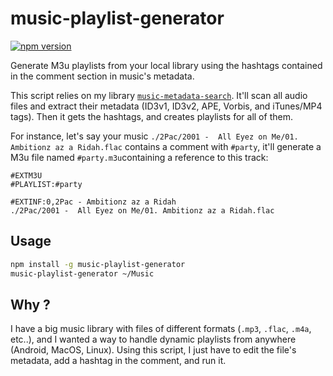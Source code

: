 # music-playlist-generator

[![npm version](https://badge.fury.io/js/music-playlist-generator.svg)](https://badge.fury.io/js/music-playlist-generator)

Generate M3u playlists from your local library using the hashtags contained in the comment section in music's metadata.

This script relies on my library [`music-metadata-search`](https://www.npmjs.com/package/music-metadata-search). It'll scan all audio files and extract their metadata (ID3v1, ID3v2, APE, Vorbis, and iTunes/MP4 tags). Then it gets the hashtags, and creates playlists for all of them.

For instance, let's say your music `./2Pac/2001 -  All Eyez on Me/01. Ambitionz az a Ridah.flac` contains a comment with `#party`, it'll generate a M3u file named `#party.m3u`containing a reference to this track:

```m3u
#EXTM3U
#PLAYLIST:#party

#EXTINF:0,2Pac - Ambitionz az a Ridah
./2Pac/2001 -  All Eyez on Me/01. Ambitionz az a Ridah.flac
```

## Usage

```sh
npm install -g music-playlist-generator
music-playlist-generator ~/Music
```

## Why ?

I have a big music library with files of different formats (`.mp3`, `.flac`, `.m4a`, etc..), and I wanted a way to handle dynamic playlists from anywhere (Android, MacOS, Linux). Using this script, I just have to edit the file's metadata, add a hashtag in the comment, and run it.
